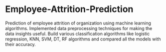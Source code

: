 # Employee-Attrition-Prediction
Prediction of employee attrition of organization using machine learning algorithms.
Implemented data preprocessing techniques for making the data insights useful. 
Build various classification algorithms like logistic regression, KNN, SVM, DT, RF algorithms and compared all the models with their accuracy.
